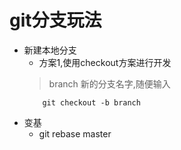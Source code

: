 # git分支玩法
+ 新建本地分支
  + 方案1,使用checkout方案进行开发
  > branch 新的分支名字,随便输入 
    ```
        git checkout -b branch
    ```
+ 变基
  + git rebase master